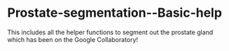 # Prostate-segmentation--Basic-help

This includes all the helper functions to segment out the prostate gland which has been on the Google Collaboratory!
